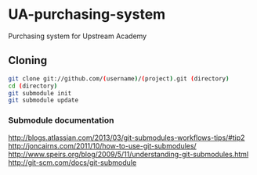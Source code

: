 # UA-purchasing-system
Purchasing system for Upstream Academy

## Cloning
``` sh
git clone git://github.com/(username)/(project).git (directory)
cd (directory)
git submodule init
git submodule update
```

### Submodule documentation
http://blogs.atlassian.com/2013/03/git-submodules-workflows-tips/#tip2  
http://joncairns.com/2011/10/how-to-use-git-submodules/  
http://www.speirs.org/blog/2009/5/11/understanding-git-submodules.html  
http://git-scm.com/docs/git-submodule  